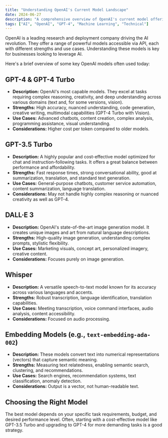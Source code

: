 ```yaml
---
title: "Understanding OpenAI's Current Model Landscape"
date: 2024-06-27
description: "A comprehensive overview of OpenAI's current model offerings, including GPT-4, GPT-3.5 Turbo, DALL·E 3, Whisper, and embedding models."
tags: ["AI", "OpenAI", "GPT-4", "Machine Learning", "Technical"]
---
```


OpenAI is a leading research and deployment company driving the AI revolution. They offer a range of powerful models accessible via API, each with different strengths and use cases. Understanding these models is key for businesses looking to leverage AI.

Here's a brief overview of some key OpenAI models often used today:

## GPT-4 & GPT-4 Turbo

*   **Description:** OpenAI's most capable models. They excel at tasks requiring complex reasoning, creativity, and deep understanding across various domains (text and, for some versions, vision).
*   **Strengths:** High accuracy, nuanced understanding, code generation, creative writing, multimodal capabilities (GPT-4 Turbo with Vision).
*   **Use Cases:** Advanced chatbots, content creation, complex analysis, programming assistance, visual understanding.
*   **Considerations:** Higher cost per token compared to older models.

## GPT-3.5 Turbo

*   **Description:** A highly popular and cost-effective model optimized for chat and instruction-following tasks. It offers a great balance between performance and affordability.
*   **Strengths:** Fast response times, strong conversational ability, good at summarization, translation, and standard text generation.
*   **Use Cases:** General-purpose chatbots, customer service automation, content summarization, language translation.
*   **Considerations:** May not handle highly complex reasoning or nuanced creativity as well as GPT-4.

## DALL·E 3

*   **Description:** OpenAI's state-of-the-art image generation model. It creates unique images and art from natural language descriptions.
*   **Strengths:** High-quality image generation, understanding complex prompts, stylistic flexibility.
*   **Use Cases:** Marketing visuals, concept art, personalized imagery, creative content.
*   **Considerations:** Focuses purely on image generation.

## Whisper

*   **Description:** A versatile speech-to-text model known for its accuracy across various languages and accents.
*   **Strengths:** Robust transcription, language identification, translation capabilities.
*   **Use Cases:** Meeting transcription, voice command interfaces, audio analysis, content accessibility.
*   **Considerations:** Focused on audio processing.

## Embedding Models (e.g., `text-embedding-ada-002`)

*   **Description:** These models convert text into numerical representations (vectors) that capture semantic meaning.
*   **Strengths:** Measuring text relatedness, enabling semantic search, clustering, and recommendations.
*   **Use Cases:** Search engines, recommendation systems, text classification, anomaly detection.
*   **Considerations:** Output is a vector, not human-readable text.

## Choosing the Right Model

The best model depends on your specific task requirements, budget, and desired performance level. Often, starting with a cost-effective model like GPT-3.5 Turbo and upgrading to GPT-4 for more demanding tasks is a good strategy. 